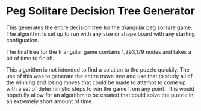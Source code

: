 # Peg Solitare Decision Tree Generator
This generates the entire decision tree for the triangular peg solitare game. The algorithm is set up to run with any size or shape board with any starting configuation.

The final tree for the triangular game contains 1,293,179 nodes and takes a bit of time to finish.

This algorithm is not intended to find a solution to the puzzle quickily. The use of this was to generate the entire move tree and use that to study all of the winning and losing moves that could be made to attempt to come up with a set of deterministic steps to win the game from any point. This would hopefully allow for an algorithm to be created that could solve the puzzle in an extremely short amount of time.
